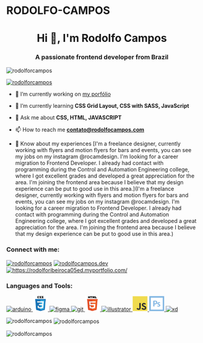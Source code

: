 # RODOLFO-CAMPOS
<h1 align="center">Hi 👋, I'm Rodolfo Campos</h1>
<h3 align="center">A passionate frontend developer from Brazil</h3>

<p align="left"> <img src="https://komarev.com/ghpvc/?username=rodolforcampos&label=Profile%20views&color=0e75b6&style=flat" alt="rodolforcampos" /> </p>

<p align="left"> <a href="https://github.com/ryo-ma/github-profile-trophy"><img src="https://github-profile-trophy.vercel.app/?username=rodolforcampos" alt="rodolforcampos" /></a> </p>

- 🔭 I’m currently working on [my porfólio](https://rodolforcampos.github.io/portfolio-2/)

- 🌱 I’m currently learning **CSS Grid Layout, CSS with SASS, JavaScript**

- 💬 Ask me about **CSS, HTML, JAVASCRIPT**

- 📫 How to reach me **contato@rodolfocampos.com**

- 📄 Know about my experiences [I'm a freelance designer, currently working with flyers and motion flyers for bars and events, you can see my jobs on my instagram @rocamdesign. I'm looking for a career migration to Frontend Developer. I already had contact with programming during the Control and Automation Engineering college, where I got excellent grades and developed a great appreciation for the area. I'm joining the frontend area because I believe that my design experience can be put to good use in this area.](I'm a freelance designer, currently working with flyers and motion flyers for bars and events, you can see my jobs on my instagram @rocamdesign. I'm looking for a career migration to Frontend Developer. I already had contact with programming during the Control and Automation Engineering college, where I got excellent grades and developed a great appreciation for the area. I'm joining the frontend area because I believe that my design experience can be put to good use in this area.)

<h3 align="left">Connect with me:</h3>
<p align="left">
<a href="https://linkedin.com/in/rodolforcampos" target="blank"><img align="center" src="https://raw.githubusercontent.com/rahuldkjain/github-profile-readme-generator/master/src/images/icons/Social/linked-in-alt.svg" alt="rodolforcampos" height="30" width="40" /></a>
<a href="https://instagram.com/rodolfocampos.dev" target="blank"><img align="center" src="https://raw.githubusercontent.com/rahuldkjain/github-profile-readme-generator/master/src/images/icons/Social/instagram.svg" alt="rodolfocampos.dev" height="30" width="40" /></a>
<a href="https://www.behance.net/https://rodolforibeiroca05ed.myportfolio.com/" target="blank"><img align="center" src="https://raw.githubusercontent.com/rahuldkjain/github-profile-readme-generator/master/src/images/icons/Social/behance.svg" alt="https://rodolforibeiroca05ed.myportfolio.com/" height="30" width="40" /></a>
</p>

<h3 align="left">Languages and Tools:</h3>
<p align="left"> <a href="https://www.arduino.cc/" target="_blank" rel="noreferrer"> <img src="https://cdn.worldvectorlogo.com/logos/arduino-1.svg" alt="arduino" width="40" height="40"/> </a> <a href="https://www.w3schools.com/css/" target="_blank" rel="noreferrer"> <img src="https://raw.githubusercontent.com/devicons/devicon/master/icons/css3/css3-original-wordmark.svg" alt="css3" width="40" height="40"/> </a> <a href="https://www.figma.com/" target="_blank" rel="noreferrer"> <img src="https://www.vectorlogo.zone/logos/figma/figma-icon.svg" alt="figma" width="40" height="40"/> </a> <a href="https://git-scm.com/" target="_blank" rel="noreferrer"> <img src="https://www.vectorlogo.zone/logos/git-scm/git-scm-icon.svg" alt="git" width="40" height="40"/> </a> <a href="https://www.w3.org/html/" target="_blank" rel="noreferrer"> <img src="https://raw.githubusercontent.com/devicons/devicon/master/icons/html5/html5-original-wordmark.svg" alt="html5" width="40" height="40"/> </a> <a href="https://www.adobe.com/in/products/illustrator.html" target="_blank" rel="noreferrer"> <img src="https://www.vectorlogo.zone/logos/adobe_illustrator/adobe_illustrator-icon.svg" alt="illustrator" width="40" height="40"/> </a> <a href="https://developer.mozilla.org/en-US/docs/Web/JavaScript" target="_blank" rel="noreferrer"> <img src="https://raw.githubusercontent.com/devicons/devicon/master/icons/javascript/javascript-original.svg" alt="javascript" width="40" height="40"/> </a> <a href="https://www.photoshop.com/en" target="_blank" rel="noreferrer"> <img src="https://raw.githubusercontent.com/devicons/devicon/master/icons/photoshop/photoshop-line.svg" alt="photoshop" width="40" height="40"/> </a> <a href="https://www.adobe.com/products/xd.html" target="_blank" rel="noreferrer"> <img src="https://cdn.worldvectorlogo.com/logos/adobe-xd.svg" alt="xd" width="40" height="40"/> </a> </p>

<p><img align="left" src="https://github-readme-stats.vercel.app/api/top-langs?username=rodolforcampos&show_icons=true&locale=en&layout=compact" alt="rodolforcampos" /></p>

<p>&nbsp;<img align="center" src="https://github-readme-stats.vercel.app/api?username=rodolforcampos&show_icons=true&locale=en" alt="rodolforcampos" /></p>

<p><img align="center" src="https://github-readme-streak-stats.herokuapp.com/?user=rodolforcampos&" alt="rodolforcampos" /></p>
